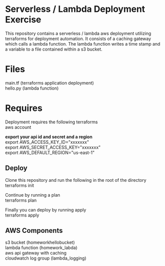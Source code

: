 # Serverless / Lambda Deployment Exercise

This repository contains a serverless / lambda aws deployment utilizing terraforms for 
deployment automation. It consists of a caching gateway which calls a lambda function. The
lambda function writes a time stamp and a variable to a file contained within a s3 bucket. 

# Files

main.tf (terraforms application deployment)\
hello.py (lambda function)

# Requires

Deployment requires the following
terraforms\
aws account

**export your api id and secret and a region**\
export AWS_ACCESS_KEY_ID="xxxxxxx"\
export AWS_SECRET_ACCESS_KEY="xxxxxxx"\
export AWS_DEFAULT_REGION="us-east-1"

## Deploy
Clone this repository and run the following in the root of the directory\
terraforms init

Continue by running a plan\
terraforms plan

Finally you can deploy by running apply\
terraforms apply


## AWS Components
s3 bucket (homeworkhellobucket)\
lambda function (homework_labda)\
aws api gateway with caching\
cloudwatch log group (lambda_logging)
